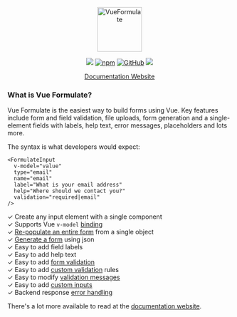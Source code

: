 <p align="center"><a href="https://vueformulate.com" target="_blank" rel="noopener noreferrer"><img width="100" src="https://assets.wearebraid.com/vue-formulate/logo.png" alt="VueFormulate"></a></p>

<p align="center">
  <a href="https://travis-ci.org/wearebraid/vue-formulate"><img src="https://travis-ci.org/wearebraid/vue-formulate.svg?branch=master"></a>
  <a href="https://www.npmjs.com/package/@braid/vue-formulate"><img alt="npm" src="https://img.shields.io/npm/v/@braid/vue-formulate"></a>
  <a href="https://github.com/wearebraid/vue-formulate"><img alt="GitHub" src="https://img.shields.io/github/license/wearebraid/vue-formulate"></a>
  <a href=""><img src="https://img.badgesize.io/wearebraid/vue-formulate/master/dist/formulate.esm.js.svg?compression=gzip&label=gzip"></a>
</p>

<p align="center">
  <a href="https://vueformulate.com">Documentation Website</a>
</p>

### What is Vue Formulate?

Vue Formulate is the easiest way to build forms using Vue. Key features include
form and field validation, file uploads, form generation and a single-element
fields with labels, help text, error messages, placeholders and lots more.

The syntax is what developers would expect:

```vue
<FormulateInput
  v-model="value"
  type="email"
  name="email"
  label="What is your email address"
  help="Where should we contact you?"
  validation="required|email"
/>
```

✓ Create any input element with a single component<br>
✓ Supports Vue `v-model` [binding](https://vueformulate.com/guide/#model-binding)<br>
✓ [Re-populate an entire form](https://vueformulate.com/guide/forms/#setting-initial-values) from a single object<br>
✓ [Generate a form](https://vueformulate.com/guide/forms/#generating-forms) using json<br>
✓ Easy to add field labels<br>
✓ Easy to add help text<br>
✓ Easy to add [form validation](https://vueformulate.com/guide/validation)<br>
✓ Easy to add [custom validation](https://vueformulate.com/guide/validation/#custom-validation-rules) rules<br>
✓ Easy to modify [validation messages](https://vueformulate.com/guide/validation/#customize-validation-messages)<br>
✓ Easy to add [custom inputs](https://vueformulate.com/guide/custom-inputs)<br>
✓ Backend response [error handling](https://vueformulate.com/guide/forms/error-handling)

There's a lot more available to read at the [documentation website](https://vueformulate.com).
